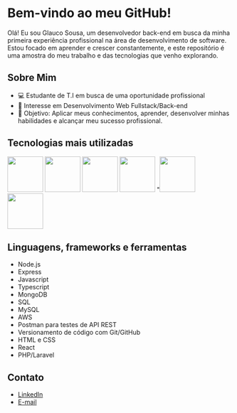 # Bem-vindo ao meu GitHub!

Olá! Eu sou Glauco Sousa, um desenvolvedor back-end em busca da  minha primeira experiência profissional na área de desenvolvimento de software. Estou focado em aprender e crescer constantemente, e este repositório é uma amostra do meu trabalho e das tecnologias que venho explorando.

## Sobre Mim

- 💻 Estudante de T.I em busca de uma oportunidade profissional
- 🌱 Interesse em Desenvolvimento Web Fullstack/Back-end
- 🚀 Objetivo: Aplicar meus conhecimentos, aprender, desenvolver minhas habilidades e alcançar meu sucesso profissional.

## Tecnologias mais utilizadas
<img src="https://github.com/gsousaaa/gsousaaa/assets/129014954/92b965b6-9c77-4e8c-9c75-9dc7d6532214" width="80" /> <img src="https://github.com/gsousaaa/gsousaaa/assets/129014954/63712df6-c111-44ab-a2a5-0665ebc7282e" width="80" /> <img src="https://github.com/gsousaaa/gsousaaa/assets/129014954/991c5715-1bbd-4bae-93d3-785262b87f26" width="80">  <img src="https://github.com/gsousaaa/gsousaaa/assets/129014954/63ddf836-d1d6-404e-8875-d588b8deff7d" width="80"/>
"<img src="https://github.com/gsousaaa/gsousaaa/assets/129014954/f9ccf89c-0879-4a1d-84b2-ddecf8e22349" width="80"/>
<img  src="https://github.com/gsousaaa/gsousaaa/assets/129014954/fa2dcb8c-71fb-4589-9ac1-977459a13672" width="80"/>

## Linguagens, frameworks e ferramentas
- Node.js
- Express
- Javascript
- Typescript
- MongoDB
- SQL
- MySQL
- AWS
- Postman para testes de API REST
- Versionamento de código com Git/GitHub
- HTML e CSS
- React
- PHP/Laravel

## Contato
- [LinkedIn](https://www.linkedin.com/in/glauco-sousa-131126269/)
- [E-mail](glaucoezequiel94@gmail.com)

